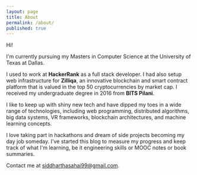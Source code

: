 ```yaml
---
layout: page
title: About
permalink: /about/
published: true
---
```


Hi!

I'm currently pursuing my Masters in Computer Science at the University of Texas at Dallas. 

I used to work at **HackerRank** as a full stack developer. I had also setup web infrastructure for **Zilliqa**, an innovative blockchain and smart contract platform that is valued in the top 50 cryptocurrencies by market cap. I received my undergraduate degree in 2016 from **BITS Pilani**.

I like to keep up with shiny new tech and have dipped my toes in a wide range of technologies, including web programming, distributed algorithms, big data systems, VR frameworks, blockchain architectures, and machine learning concepts. 

I love taking part in hackathons and dream of side projects becoming my day job someday. I've started this blog to measure my progress and keep track of what I'm learning, be it engineering skills or MOOC notes or book summaries. 

Contact me at [siddharthasahai99@gmail.com](mailto:siddharthasahai99@gmail.com).

